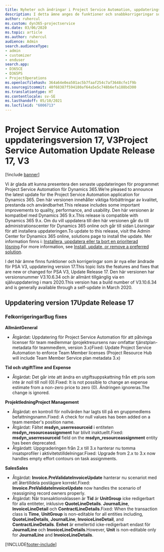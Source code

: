 ```yaml
---
title: Nyheter och ändringar i Project Service Automation, uppdateringsversion 17, version 3
description: I detta ämne anges de funktioner och snabbkorrigeringar som finns tillgängliga i Project Service Automation, uppdateringsversion 17, version 3.
author: ruhercul
ms.custom: dyn365-projectservice
ms.date: 03/06/2020
ms.topic: article
ms.author: ruhercul
audience: Admin
search.audienceType:
- admin
- customizer
- enduser
search.app:
- D365CE
- D365PS
- ProjectOperations
ms.openlocfilehash: 364a64e0ea501ac5b7faaf254c7af3648cfe1f9b
ms.sourcegitcommit: 40f68387f594180af64a5e5c748b6efa188bd300
ms.translationtype: HT
ms.contentlocale: sv-SE
ms.lasthandoff: 05/10/2021
ms.locfileid: "6006713"
---
```

# <a name="project-service-automation-update-release-17-v3"></a><span data-ttu-id="dd393-103">Project Service Automation uppdateringsversion 17, V3</span><span class="sxs-lookup"><span data-stu-id="dd393-103">Project Service Automation Update Release 17, V3</span></span>

[!include [banner](../includes/psa-now-project-operations.md)]

<span data-ttu-id="dd393-104">Vi är glada att kunna presentera den senaste uppdateringen för programmet Project Service Automation för Dynamics 365.</span><span class="sxs-lookup"><span data-stu-id="dd393-104">We’re pleased to announce the latest update for the Project Service Automation application for Dynamics 365.</span></span> <span data-ttu-id="dd393-105">Den här versionen innehåller viktiga förbättringar av kvalitet, prestanda och användbarhet.</span><span class="sxs-lookup"><span data-stu-id="dd393-105">This release includes some important improvements to quality, performance, and usability.</span></span>  <span data-ttu-id="dd393-106">Den här versionen är kompatibel med Dynamics 365 9.x.</span><span class="sxs-lookup"><span data-stu-id="dd393-106">This release is compatible with Dynamics 365 9.x.</span></span> <span data-ttu-id="dd393-107">Om du vill uppdatera till den här versionen går du till administrationscenter för Dynamics 365 online och går till sidan Lösningar för att installera uppdateringen.</span><span class="sxs-lookup"><span data-stu-id="dd393-107">To update to this release, visit the Admin Center for Dynamics 365 online, solutions page to install the update.</span></span> <span data-ttu-id="dd393-108">Mer information finns i: [Installera, uppdatera eller ta bort en prioriterad lösning](/power-platform/admin/install-remove-preferred-solution).</span><span class="sxs-lookup"><span data-stu-id="dd393-108">For more information, see [Install, update, or remove a preferred solution](/power-platform/admin/install-remove-preferred-solution).</span></span>

<span data-ttu-id="dd393-109">I det här ämne finns funktioner och korrigeringar som är nya eller ändrade för PSA V3, uppdatering version 17.</span><span class="sxs-lookup"><span data-stu-id="dd393-109">This topic lists the features and fixes that are new or changed for PSA V3, Update Release 17.</span></span> <span data-ttu-id="dd393-110">Den här versionen har versionsnummer V3.10.6.34 och är allmänt tillgänglig via en självuppdatering i mars 2020.</span><span class="sxs-lookup"><span data-stu-id="dd393-110">This version has a build number of V3.10.6.34 and is generally available through a self-update in March 2020.</span></span>


## <a name="update-release-17"></a><span data-ttu-id="dd393-111">Uppdatering version 17</span><span class="sxs-lookup"><span data-stu-id="dd393-111">Update Release 17</span></span>

### <a name="bug-fixes"></a><span data-ttu-id="dd393-112">Felkorrigeringar</span><span class="sxs-lookup"><span data-stu-id="dd393-112">Bug fixes</span></span>

<span data-ttu-id="dd393-113">**Allmänt**</span><span class="sxs-lookup"><span data-stu-id="dd393-113">**General**</span></span>

- <span data-ttu-id="dd393-114">Åtgärdat: Uppdatering för Project Service Automation för att påtvinga licenser för team medlemmar (projektresursens nav omfattar tjänstplan-metadata för teammedlem, version 3.x)</span><span class="sxs-lookup"><span data-stu-id="dd393-114">Fixed: Update Project Service Automation to enforce Team Member licenses (Project Resource Hub will include Team Member Service plan metadata 3.x)</span></span>
 
<span data-ttu-id="dd393-115">**Tid och utgift**</span><span class="sxs-lookup"><span data-stu-id="dd393-115">**Time and Expense**</span></span>

- <span data-ttu-id="dd393-116">Åtgärdat: Det går inte att ändra en utgiftsuppskattning från ett pris som inte är noll till noll (0).</span><span class="sxs-lookup"><span data-stu-id="dd393-116">Fixed: It is not possible to change an expense estimate from a non-zero price to zero (0).</span></span> <span data-ttu-id="dd393-117">Ändringen ignoreras.</span><span class="sxs-lookup"><span data-stu-id="dd393-117">The change is ignored.</span></span>

<span data-ttu-id="dd393-118">**Projektledning**</span><span class="sxs-lookup"><span data-stu-id="dd393-118">**Project Management**</span></span>

- <span data-ttu-id="dd393-119">Åtgärdat: en kontroll för nollvärden har lagts till på en gruppmedlems befattningsnamn.</span><span class="sxs-lookup"><span data-stu-id="dd393-119">Fixed: A check for null values has been added on a team member's position name.</span></span>
- <span data-ttu-id="dd393-120">Åtgärdat: Fältet **msdyn_userresourceid** i entiteten **msdyn_resourceassignment** har blivit inaktuellt.</span><span class="sxs-lookup"><span data-stu-id="dd393-120">Fixed: **msdyn_userresourceid** field on the **msdyn_resourceassignment** entity has been deprecated.</span></span>
- <span data-ttu-id="dd393-121">Åtgärdatt: Uppgraderingen från 2.x till 3.x hanterar nu tomma insatsprofiler i aktivitetstilldelningar.</span><span class="sxs-lookup"><span data-stu-id="dd393-121">Fixed: Upgrade from 2.x to 3.x now handles empty effort contours on task assignments.</span></span>

<span data-ttu-id="dd393-122">**Sales**</span><span class="sxs-lookup"><span data-stu-id="dd393-122">**Sales**</span></span>

- <span data-ttu-id="dd393-123">Åtgärdat: **Invoice.PreValidateInvoiceUpdate** hanterar nu scenariot med att återtilldela postägare korrekt.</span><span class="sxs-lookup"><span data-stu-id="dd393-123">Fixed: **Invoice.PreValidateInvoiceUpdate** now handles the scenario of reassigning record owners properly.</span></span>
- <span data-ttu-id="dd393-124">Åtgärdat: När transaktionsklassen är **Tid** är **UnitGroup** icke redigerbart för alla entiteter, inklusive **QuoteLineDetails**. **JournalLine**, **InvoiceLineDetail** och **ContractLineDetails**.</span><span class="sxs-lookup"><span data-stu-id="dd393-124">Fixed: When the transaction class is **Time**, **UnitGroup** is non-editable for all entities including, **QuoteLineDetails**, **JournalLine**, **InvoiceLineDetail**, and **ContractLineDetails**.</span></span> <span data-ttu-id="dd393-125">**Enhet** är emellertid icke-redigerbart endast för **JournalLine** och **InvoiceLineDetails**.</span><span class="sxs-lookup"><span data-stu-id="dd393-125">However, **Unit** is non-editable only for **JournalLine** and **InvoiceLineDetails**.</span></span>




[!INCLUDE[footer-include](../includes/footer-banner.md)]